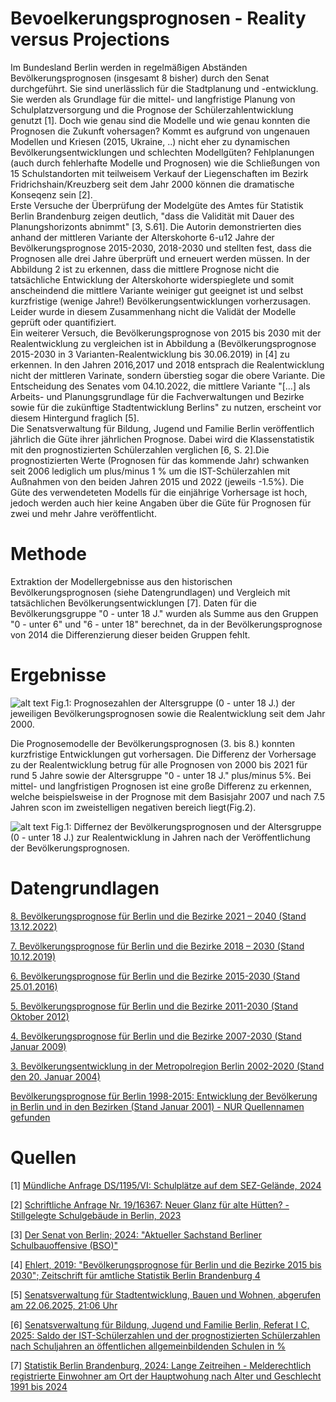 # Bevoelkerungsprognosen - Reality versus Projections
Im Bundesland Berlin werden in regelmäßigen Abständen Bevölkerungsprognosen (insgesamt 8 bisher) durch den Senat durchgeführt. Sie sind unerlässlich für die Stadtplanung und -entwicklung. Sie werden als Grundlage für die mittel- und langfristige Planung von Schulplatzversorgung und die Prognose der Schülerzahlentwicklung genutzt [1]. Doch wie genau sind die Modelle und wie genau konnten die Prognosen die Zukunft vohersagen? Kommt es aufgrund von ungenauen Modellen und Kriesen (2015, Ukraine, ..) nicht eher zu dynamischen Bevölkerungsentwicklungen und schlechten Modellgüten? Fehlplanungen (auch durch fehlerhafte Modelle und Prognosen) wie die Schließungen von 15 Schulstandorten mit teilweisem Verkauf der Liegenschaften im Bezirk Fridrichshain/Kreuzberg seit dem Jahr 2000 können die dramatische Konseqenz sein [2].\
Erste Versuche der Überprüfung der Modelgüte des Amtes für Statistik Berlin Brandenburg zeigen deutlich, "dass die Validität mit Dauer des Planungshorizonts abnimmt" [3, S.61]. Die Autorin demonstrierten dies anhand der mittleren Variante der Alterskohorte 6-u12 Jahre der Bevölkerungsprognose 2015-2030, 2018-2030 und stellten fest, dass die Prognosen alle drei Jahre überprüft und erneuert werden müssen. In der Abbildung 2 ist zu erkennen, dass die mittlere Prognose nicht die tatsächliche Entwicklung der Alterskohorte widerspieglete und somit anscheindend die mittlere Variante weiniger gut geeignet ist und selbst kurzfristige (wenige Jahre!) Bevölkerungsentwicklungen vorherzusagen. Leider wurde in diesem Zusammenhang nicht die Validät der Modelle geprüft oder quantifiziert.\
Ein weiterer Versuch, die Bevölkerungsprognose von 2015 bis 2030 mit der Realentwicklung zu vergleichen ist in Abbildung a (Bevölkerungsprognose 2015-2030 in 3 Varianten-Realentwicklung bis 30.06.2019) in [4] zu erkennen. In den Jahren 2016,2017 und 2018 entsprach die Realentwicklung nicht der mittleren Varinate, sondern überstieg sogar die obere Variante. Die Entscheidung des Senates vom 04.10.2022, die mittlere Variante "[...] als Arbeits- und Planungsgrundlage für die Fachverwaltungen und Bezirke sowie für die zukünftige Stadtentwicklung Berlins" zu nutzen, erscheint vor diesem Hintergund fraglich [5].\
Die Senatsverwaltung für Bildung, Jugend und Familie Berlin veröffentlich jährlich die Güte ihrer jährlichen Prognose. Dabei wird die Klassenstatistik mit den prognostizierten Schülerzahlen verglichen [6, S. 2].Die prognostizierten Werte (Prognosen für das kommende Jahr) schwanken seit 2006 lediglich um plus/minus 1 % um die IST-Schülerzahlen mit Außnahmen von den beiden Jahren 2015 und 2022 (jeweils -1.5%). Die Güte des verwendeteten Modells für die einjährige Vorhersage ist hoch, jedoch werden auch hier keine Angaben über die Güte für Prognosen für zwei und mehr Jahre veröffentlicht.   



# Methode 

Extraktion der Modellergebnisse aus den historischen Bevölkerungsprognosen (siehe Datengrundlagen) und Vergleich mit tatsächlichen Bevölkerungsentwicklungen [7].
Daten für die Bevölkerungsgruppe "0 - unter 18 J." wurden als Summe aus den Gruppen "0 - unter 6" und "6 - unter 18" berechnet, da in der Bevölkerungsprognose von 2014 die Differenzierung dieser beiden Gruppen fehlt.

# Ergebnisse


![alt text](https://github.com/mardonat/bevoelkerungsprognosen/blob/main/bev%C3%B6lkerungsprognosen_und_realentwicklung.png?raw=true)
Fig.1: Prognosezahlen der Altersgruppe (0 - unter 18 J.) der jeweiligen Bevölkerungsprognosen  sowie die Realentwicklung seit dem Jahr 2000.


Die Prognosemodelle der Bevölkerungsprognosen (3. bis 8.) konnten kurzfristige Entwicklungen gut vorhersagen. Die Differenz der Vorhersage zu der Realentwicklung betrug für alle Prognosen von 2000 bis 2021 für rund 5 Jahre sowie der Altersgruppe "0 - unter 18 J." plus/minus 5%. Bei mittel- und langfristigen Prognosen ist eine große Differenz zu erkennen, welche beispielsweise in der Prognose mit dem Basisjahr 2007 und nach 7.5 Jahren scon im zweistelligen negativen bereich liegt(Fig.2).  

![alt text](https://github.com/mardonat/bevoelkerungsprognosen/blob/main/bev%C3%B6lkerungsprognosen_und_realentwickluing_prozent.png?raw=true)
Fig.1: Differnez der Bevölkerungsprognosen und der Altersgruppe (0 - unter 18 J.) zur Realentwicklung in Jahren nach der Veröffentlichung der Bevölkerungsprognosen.


# Datengrundlagen
[8. Bevölkerungsprognose für Berlin und die Bezirke 2021 – 2040 (Stand 13.12.2022)](https://www.google.com/url?sa=t&source=web&rct=j&opi=89978449&url=https://www.berlin.de/sen/sbw/_assets/stadtdaten/stadtwissen/bevoelkerungsprognose-2021-2040/bericht_bevoelkerungsprognose_2021-2040.pdf&ved=2ahUKEwiNjvv27fyNAxWcBNsEHQRTNwAQFnoECBwQAQ&usg=AOvVaw1ij2qN3eroAbL0Byaj3Yv4)

[7. Bevölkerungsprognose für Berlin und die Bezirke 2018 – 2030 (Stand 10.12.2019)](https://www.demografie-portal.de/DE/Publikationen/2019/bevoelkerungsprognose-fuer-berlin-und-die-Bezirke-2018-2030.pdf?__blob=publicationFile&v=1)

[6. Bevölkerungsprognose für Berlin und die Bezirke 2015-2030 (Stand 25.01.2016)](https://digital.zlb.de/viewer/api/v1/records/34383995_2015_2030/files/media/Bericht_Bevprog2015-2030.pdf)

[5. Bevölkerungsprognose für Berlin und die Bezirke 2011-2030 (Stand Oktober 2012)](https://www.google.com/url?sa=t&source=web&rct=j&opi=89978449&url=https://digital.zlb.de/viewer/api/v1/records/15603502_2011-30/files/media/01_bevprog_2011_2030_kurzfassung.pdf&ved=2ahUKEwiA6tyV9fyNAxX9_7sIHZsbAwgQFnoECBYQAQ&usg=AOvVaw2MKop_x6bWNEgPu0xhXuLt)

[4. Bevölkerungsprognose für Berlin und die Bezirke 2007-2030 (Stand Januar 2009)](https://digital.zlb.de/viewer/api/v1/records/15603502_2007-30/files/media/01_bevprog_2007_2030_kurzfassung.pdf)

[3. Bevölkerungsentwicklung in der Metropolregion Berlin 2002-2020 (Stand den 20. Januar 2004)](https://www.google.com/url?sa=t&source=web&rct=j&opi=89978449&url=https://digital.zlb.de/viewer/api/v1/records/15603519_2002-20/files/images/metropolreg_2002_2020.pdf/full.pdf&ved=2ahUKEwitm_Sz9_yNAxV8SfEDHVsNGRUQFnoECBcQAQ&usg=AOvVaw1bBVu1-O-OyrhoxqxiljBd)

[Bevölkerungsprognose für Berlin 1998-2015: Entwicklung der Bevölkerung in Berlin und in den Bezirken (Stand Januar 2001) - NUR Quellennamen gefunden](https://www.researchgate.net/publication/309784562_Bevolkerungsprognose_fur_Berlin_1998-2015_Entwicklung_der_Bevolkerung_in_Berlin_und_in_den_Bezirken)


# Quellen

[1] [Mündliche Anfrage DS/1195/VI: Schulplätze auf dem SEZ-Gelände, 2024](https://bvv-friedrichshain-kreuzberg.berlin.de/pi-r/do027.asp?DOLFDNR=390724&options=64)

[2] [Schriftliche Anfrage Nr. 19/16367: Neuer Glanz für alte Hütten? - Stillgelegte Schulgebäude in Berlin, 2023](https://pardok.parlament-berlin.de/starweb/adis/citat/VT/19/SchrAnfr/S19-16367.pdf)

[3] [Der Senat von Berlin; 2024: "Aktueller Sachstand Berliner Schulbauoffensive (BSO)"](https://berlin.de/schulbau/_assets/service/downloadcenter/berichte-beschluesse/2024-bericht-sachstand-bso.pdf)

[4] [Ehlert, 2019: "Bevölkerungsprognose für Berlin und die Bezirke 2015 bis 2030"; Zeitschrift für amtliche Statistik Berlin Brandenburg 4](https://download.statistik-berlin-brandenburg.de/5bf355e1a1c6f379/6be4c820e27b/hz_201904-02.pdf)

[5] [Senatsverwaltung für Stadtentwicklung, Bauen und Wohnen, abgerufen am 22.06.2025, 21:06 Uhr](https://www.berlin.de/sen/sbw/stadtdaten/stadtwissen/bevoelkerungsprognose-2021-2040/)

[6] [Senatsverwaltung für Bildung, Jugend und Familie Berlin, Referat I C, 2025: Saldo der IST-Schülerzahlen und der prognostizierten Schülerzahlen nach Schuljahren an öffentlichen allgemeinbildenden Schulen in %](https://www.bildungsstatistik-berlin.de/p1/dac/pdf/MR_2025_Ergebnisse.pdf)

[7] [Statistik Berlin Brandenburg, 2024: Lange Zeitreihen - Melderechtlich registrierte Einwohner am Ort der Hauptwohung nach Alter und Geschlecht 1991 bis 2024](https://www.statistik-berlin-brandenburg.de/meine-region/berlin-statistik/einwohnerbestand)

